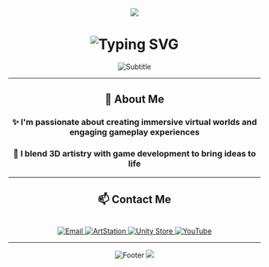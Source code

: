 <div align="center">
  
<!-- Animated Wave Header -->
<img src="https://capsule-render.vercel.app/api?type=waving&color=gradient&customColorList=12,20,6&height=180&section=header&text=&fontSize=0&animation=twinkling" />

</div>

<h1 align="center">
  <img src="https://readme-typing-svg.herokuapp.com?font=Orbitron&size=50&duration=3000&pause=1000&color=00D9FF&center=true&vCenter=true&width=600&height=80&lines=Hi%2C+I'm+Aws+%F0%9F%91%8B" alt="Typing SVG" />
</h1>

<div align="center">
  
<img src="https://readme-typing-svg.herokuapp.com?font=Fira+Code&size=24&duration=4000&pause=2000&color=FF6B6B&center=true&vCenter=true&width=700&height=60&lines=Solo+Game+Developer+%26+3D+Artist;Creating+Immersive+Virtual+Worlds;Blender+%7C+Unreal+Engine+%7C+Unity+6+%7C+C%23" alt="Subtitle" />

</div>

---

<div align="center">

## 🚀 About Me

### ✨ I'm passionate about creating immersive virtual worlds and engaging gameplay experiences
### 🎨 I blend 3D artistry with game development to bring ideas to life

</div>



---

<div align="center">

## 📫 Contact Me

<br/>

<a href="mailto:swamakerswa@gmail.com" title="Send Email">
  <img src="https://img.shields.io/badge/Email-D14836?style=for-the-badge&logo=gmail&logoColor=white&labelColor=000000" alt="Email" />
</a>
<a href="https://www.artstation.com/swamaker4" target="_blank" title="ArtStation">
  <img src="https://img.shields.io/badge/ArtStation-13AEF0?style=for-the-badge&logo=artstation&logoColor=white&labelColor=000000" alt="ArtStation" />
</a>

<a href="https://assetstore.unity.com/publishers/95498" target="_blank" title="Unity Asset Store">
  <img src="https://img.shields.io/badge/Unity%20Store-000000?style=for-the-badge&logo=unity&logoColor=white&labelColor=222222" alt="Unity Store" />
</a>
<a href="https://www.youtube.com/@Xenora_Studio" target="_blank" title="YouTube">
  <img src="https://img.shields.io/badge/YouTube-FF0000?style=for-the-badge&logo=youtube&logoColor=white&labelColor=000000" alt="YouTube" />
</a>

</div>

---



<div align="center">

<img src="https://readme-typing-svg.herokuapp.com?font=Fira+Code&size=20&duration=2000&pause=3000&color=00D4FF&center=true&vCenter=true&width=500&height=40&lines=Thanks+for+visiting+my+profile!+%F0%9F%9A%80;Let's+Create+Amazing+Games!" alt="Footer" />

<img src="https://capsule-render.vercel.app/api?type=waving&color=gradient&customColorList=12,20,6&height=120&section=footer&animation=twinkling" />

</div>
